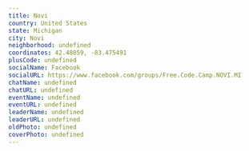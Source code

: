 ```yaml
---
title: Novi
country: United States
state: Michigan
city: Novi
neighborhood: undefined
coordinates: 42.48059, -83.475491
plusCode: undefined
socialName: Facebook
socialURL: https://www.facebook.com/groups/Free.Code.Camp.NOVI.MI
chatName: undefined
chatURL: undefined
eventName: undefined
eventURL: undefined
leaderName: undefined
leaderURL: undefined
oldPhoto: undefined
coverPhoto: undefined
---
```

